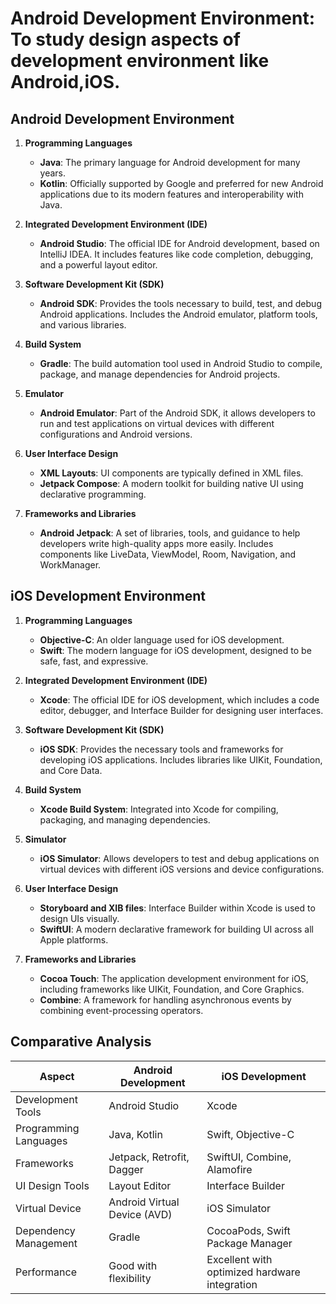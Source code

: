 # Android Development Environment: To study design aspects of development environment like Android,iOS. 

## Android Development Environment

1. **Programming Languages**
   - **Java**: The primary language for Android development for many years.
   - **Kotlin**: Officially supported by Google and preferred for new Android applications due to its modern features and interoperability with Java.

2. **Integrated Development Environment (IDE)**
   - **Android Studio**: The official IDE for Android development, based on IntelliJ IDEA. It includes features like code completion, debugging, and a powerful layout editor.

3. **Software Development Kit (SDK)**
   - **Android SDK**: Provides the tools necessary to build, test, and debug Android applications. Includes the Android emulator, platform tools, and various libraries.

4. **Build System**
   - **Gradle**: The build automation tool used in Android Studio to compile, package, and manage dependencies for Android projects.

5. **Emulator**
   - **Android Emulator**: Part of the Android SDK, it allows developers to run and test applications on virtual devices with different configurations and Android versions.

6. **User Interface Design**
   - **XML Layouts**: UI components are typically defined in XML files.
   - **Jetpack Compose**: A modern toolkit for building native UI using declarative programming.

7. **Frameworks and Libraries**
   - **Android Jetpack**: A set of libraries, tools, and guidance to help developers write high-quality apps more easily. Includes components like LiveData, ViewModel, Room, Navigation, and WorkManager.



## iOS Development Environment

1. **Programming Languages**
   - **Objective-C**: An older language used for iOS development.
   - **Swift**: The modern language for iOS development, designed to be safe, fast, and expressive.

2. **Integrated Development Environment (IDE)**
   - **Xcode**: The official IDE for iOS development, which includes a code editor, debugger, and Interface Builder for designing user interfaces.

3. **Software Development Kit (SDK)**
   - **iOS SDK**: Provides the necessary tools and frameworks for developing iOS applications. Includes libraries like UIKit, Foundation, and Core Data.

4. **Build System**
   - **Xcode Build System**: Integrated into Xcode for compiling, packaging, and managing dependencies.

5. **Simulator**
   - **iOS Simulator**: Allows developers to test and debug applications on virtual devices with different iOS versions and device configurations.

6. **User Interface Design**
   - **Storyboard and XIB files**: Interface Builder within Xcode is used to design UIs visually.
   - **SwiftUI**: A modern declarative framework for building UI across all Apple platforms.

7. **Frameworks and Libraries**
   - **Cocoa Touch**: The application development environment for iOS, including frameworks like UIKit, Foundation, and Core Graphics.
   - **Combine**: A framework for handling asynchronous events by combining event-processing operators.


  
## Comparative Analysis

| Aspect                 | Android Development                               | iOS Development                                    |
|------------------------|---------------------------------------------------|---------------------------------------------------|
| Development Tools  | Android Studio                                    | Xcode                                             |
| Programming Languages | Java, Kotlin                                   | Swift, Objective-C                                |
| Frameworks         | Jetpack, Retrofit, Dagger                         | SwiftUI, Combine, Alamofire                       |
| UI Design Tools    | Layout Editor                                     | Interface Builder                                 |
| Virtual Device     | Android Virtual Device (AVD)                      | iOS Simulator                                     |
| Dependency Management | Gradle                                         | CocoaPods, Swift Package Manager                  |
| Performance        | Good with flexibility                             | Excellent with optimized hardware integration     |

